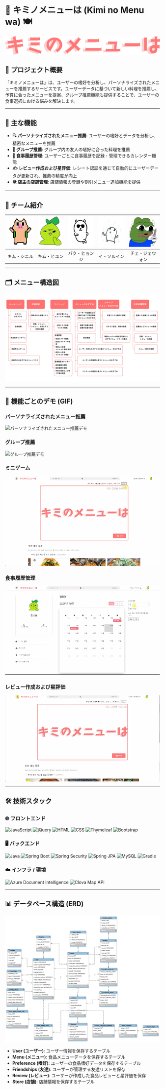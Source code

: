 # 🎯 キミノメニューは (Kimi no Menu wa) 🍽️

![Project Banner](images/logo.png) <!-- プロジェクトバナーの画像をここに追加 -->

## 📖 プロジェクト概要

「キミノメニューは」は、ユーザーの嗜好を分析し、パーソナライズされたメニューを推薦するサービスです。ユーザーデータに基づいて新しい料理を推薦し、予算に合ったメニューを提案、グループ推薦機能も提供することで、ユーザーの食事選択における悩みを解決します。

---

## 🚀 主な機能

- **🔍 パーソナライズされたメニュー推薦**: ユーザーの嗜好とデータを分析し、精密なメニューを推薦
- **👥 グループ推薦**: グループ内の友人の嗜好に合った料理を推薦
- **📅 食事履歴管理**: ユーザーごとに食事履歴を記録・管理できるカレンダー機能
- **✍ レビュー作成および星評価**: レシート認証を通じて自動的にユーザーデータが更新され、推薦の精度が向上
- **🛠 店主の店舗管理**: 店舗情報の登録や割引メニュー追加機能を提供

---

## 👥 チーム紹介

| <center><img src="images/2.jpg" width="100px" height="100px"></center> | <center><img src="images/5.jpg" width="100px" height="100px"></center> | <center><img src="images/1.jpg" width="100px" height="100px"></center> | <center><img src="images/3.jpeg" width="100px" height="100px"></center> | <center><img src="images/4.jpg" width="100px" height="100px"></center> |
|------------------------------------------------------------------------|------------------------------------------------------------------------|------------------------------------------------------------------------|-------------------------------------------------------------------------|------------------------------------------------------------------------|
| <center>キム・シニル</center>                                              | <center>キム・ヒユン</center>                                              | <center>パク・ヒョンジ</center>                                              | <center>イ・ソルイン</center>                                               | <center>チェ・ジェウォン</center>                                             |

---

## 🗂 メニュー構造図

![メニュー構造図](images/menu-structure.jpg) <!-- メニュー構造図の画像をここに追加 -->

---

## 🎥 機能ごとのデモ (GIF)

### **パーソナライズされたメニュー推薦**
![パーソナライズされたメニュー推薦デモ](gifs/menu-recommendation.gif) <!-- パーソナライズされたメニュー推薦機能のデモGIFを追加 -->

### **グループ推薦**
![グループ推薦デモ](gifs/group-recommendation.gif) <!-- グループ推薦機能のデモGIFを追加 -->

### **ミニゲーム**
![ミニゲームデモ](gifs/minigame.gif) <!-- ミニゲーム機能のデモGIFを追加 -->

### **食事履歴管理**
![食事履歴管理デモ](gifs/meal-history.gif) <!-- 食事履歴管理機能のデモGIFを追加 -->

### **レビュー作成および星評価**
![レビュー作成および星評価デモ](gifs/review.gif) <!-- レビュー作成および星評価デモGIFを追加 -->

---

## 🛠 技術スタック

### 🌐 **フロントエンド**
![JavaScript](https://img.shields.io/badge/JavaScript-FFD700?style=for-the-badge&logo=javascript&logoColor=black)
![jQuery](https://img.shields.io/badge/jQuery-0868AC?style=for-the-badge&logo=jquery&logoColor=white)
![HTML](https://img.shields.io/badge/HTML-E34F26?style=for-the-badge&logo=html5&logoColor=white)
![CSS](https://img.shields.io/badge/CSS-1572B6?style=for-the-badge&logo=css3&logoColor=white)
![Thymeleaf](https://img.shields.io/badge/Thymeleaf-39B54A?style=for-the-badge&logo=thymeleaf&logoColor=white)
![Bootstrap](https://img.shields.io/badge/Bootstrap-8E44AD?style=for-the-badge&logo=bootstrap&logoColor=white)

### 🖥 **バックエンド**
![Java](https://img.shields.io/badge/Java-17-F3913E?style=for-the-badge&logo=openjdk&logoColor=white)
![Spring Boot](https://img.shields.io/badge/Spring%20Boot-3.3.3-6DB33F?style=for-the-badge&logo=spring-boot&logoColor=white)
![Spring Security](https://img.shields.io/badge/Spring%20Security-1ABC9C?style=for-the-badge&logo=spring-security&logoColor=white)
![Spring JPA](https://img.shields.io/badge/Spring%20JPA-27AE60?style=for-the-badge&logo=spring&logoColor=white)
![MySQL](https://img.shields.io/badge/MySQL-00758F?style=for-the-badge&logo=mysql&logoColor=white)
![Gradle](https://img.shields.io/badge/Gradle-1E8EAB?style=for-the-badge&logo=gradle&logoColor=white)

### ☁️ **インフラ / 環境**
![Azure Document Intelligence](https://img.shields.io/badge/Azure%20Document%20Intelligence-0078D4?style=for-the-badge&logo=microsoft-azure&logoColor=white)
![Clova Map API](https://img.shields.io/badge/Clova%20Map%20API-00C73C?style=for-the-badge&logo=naver&logoColor=white)

---

## 📊 データベース構造 (ERD)

![ERD図](images/erd.png) <!-- ERD図の画像をここに追加 -->

- **User (ユーザー)**: ユーザー情報を保存するテーブル
- **Menu (メニュー)**: 食品メニューデータを保存するテーブル
- **Preference (嗜好)**: ユーザーの食品嗜好データを保存するテーブル
- **Friendships (友達)**: ユーザーが管理する友達リストを保存
- **Review (レビュー)**: ユーザーが作成した食品レビューと星評価を保存
- **Store (店舗)**: 店舗情報を保存するテーブル
